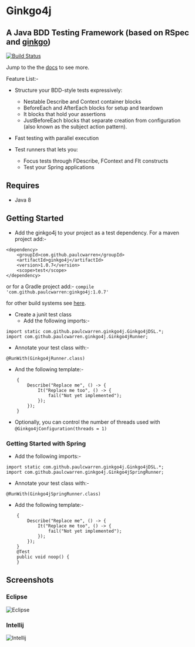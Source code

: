 # Ginkgo4j
## A Java BDD Testing Framework  (based on RSpec and [ginkgo](http://onsi.github.io/ginkgo/))
[![Build Status](https://travis-ci.org/paulcwarren/ginkgo4j.svg?branch=master)](https://travis-ci.org/paulcwarren/ginkgo4j)

Jump to the the [docs](https://paulcwarren.github.com/ginkgo4j) to see more.

Feature List:-
- Structure your BDD-style tests expressively:
  - Nestable Describe and Context container blocks
  - BeforeEach and AfterEach blocks for setup and teardown
  - It blocks that hold your assertions
  - JustBeforeEach blocks that separate creation from configuration (also known as the subject action pattern).
- Fast testing with parallel execution

- Test runners that lets you:
  - Focus tests through FDescribe, FContext and FIt constructs
  - Test your Spring applications  

## Requires
- Java 8

## Getting Started
- Add the ginkgo4j to your project as a test dependency.  For a maven project add:-

```
<dependency>
    <groupId>com.github.paulcwarren</groupId>
    <artifactId>ginkgo4j</artifactId>
    <version>1.0.7</version>
    <scope>test</scope>
</dependency>
```
or for a Gradle project add:-
`compile 'com.github.paulcwarren:ginkgo4j:1.0.7'`

for other build systems see [here](http://search.maven.org/#artifactdetails%7Ccom.github.paulcwarren%7Cginkgo4j%7C1.0.7%7Cjar).

- Create a junit test class
  - Add the following imports:-
```
import static com.github.paulcwarren.ginkgo4j.Ginkgo4jDSL.*;
import com.github.paulcwarren.ginkgo4j.Ginkgo4jRunner;
```
  - Annotate your test class with:-
```
@RunWith(Ginkgo4jRunner.class)
```
  - And the following template:-
```
	{
		Describe("Replace me", () -> {
			It("Replace me too", () -> {
				fail("Not yet implemented");
			});
		});
	}
``` 
   - Optionally, you can control the number of threads used with `@Ginkgo4jConfiguration(threads = 1)`

### Getting Started with Spring
   - Add the following imports:-
```
import static com.github.paulcwarren.ginkgo4j.Ginkgo4jDSL.*;
import com.github.paulcwarren.ginkgo4j.Ginkgo4jSpringRunner;
```
   - Annotate your test class with:-
```
@RunWith(Ginkgo4jSpringRunner.class)
```
   - Add the following template:-
```
	{
		Describe("Replace me", () -> {
			It("Replace me too", () -> {
				fail("Not yet implemented");
			});
		});
	}
	@Test
	public void noop() {
	}
```

## Screenshots
### Eclipse
![Eclipse](readme/eclipse-junit.png)

### Intellij
![Intellij](readme/intellij-junit.png)
